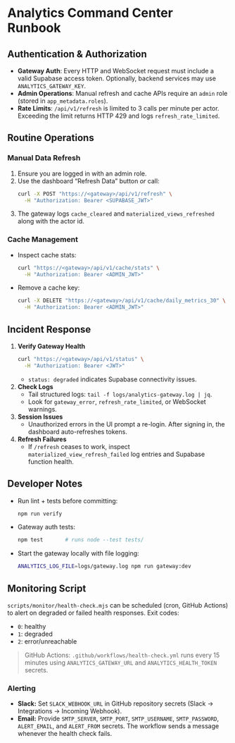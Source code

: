# Analytics Command Center Runbook

## Authentication & Authorization

- **Gateway Auth**: Every HTTP and WebSocket request must include a valid Supabase access token. Optionally, backend services may use `ANALYTICS_GATEWAY_KEY`.
- **Admin Operations**: Manual refresh and cache APIs require an `admin` role (stored in `app_metadata.roles`).
- **Rate Limits**: `/api/v1/refresh` is limited to 3 calls per minute per actor. Exceeding the limit returns HTTP 429 and logs `refresh_rate_limited`.

## Routine Operations

### Manual Data Refresh
1. Ensure you are logged in with an admin role.
2. Use the dashboard “Refresh Data” button *or* call:
   ```bash
   curl -X POST "https://<gateway>/api/v1/refresh" \
     -H "Authorization: Bearer <SUPABASE_JWT>"
   ```
3. The gateway logs `cache_cleared` and `materialized_views_refreshed` along with the actor id.

### Cache Management
- Inspect cache stats:
  ```bash
  curl "https://<gateway>/api/v1/cache/stats" \
    -H "Authorization: Bearer <ADMIN_JWT>"
  ```
- Remove a cache key:
  ```bash
  curl -X DELETE "https://<gateway>/api/v1/cache/daily_metrics_30" \
    -H "Authorization: Bearer <ADMIN_JWT>"
  ```

## Incident Response

1. **Verify Gateway Health**
   ```bash
   curl "https://<gateway>/api/v1/status" \
     -H "Authorization: Bearer <JWT>"
   ```
   - `status: degraded` indicates Supabase connectivity issues.
2. **Check Logs**
   - Tail structured logs: `tail -f logs/analytics-gateway.log | jq`.
   - Look for `gateway_error`, `refresh_rate_limited`, or WebSocket warnings.
3. **Session Issues**
   - Unauthorized errors in the UI prompt a re-login. After signing in, the dashboard auto-refreshes tokens.
4. **Refresh Failures**
   - If `/refresh` ceases to work, inspect `materialized_view_refresh_failed` log entries and Supabase function health.

## Developer Notes

- Run lint + tests before committing:
  ```bash
  npm run verify
  ```
- Gateway auth tests:
  ```bash
  npm test       # runs node --test tests/
  ```
- Start the gateway locally with file logging:
  ```bash
  ANALYTICS_LOG_FILE=logs/gateway.log npm run gateway:dev
  ```

## Monitoring Script

`scripts/monitor/health-check.mjs` can be scheduled (cron, GitHub Actions) to alert on degraded or failed health responses. Exit codes:
- `0`: healthy
- `1`: degraded
- `2`: error/unreachable

> GitHub Actions: `.github/workflows/health-check.yml` runs every 15 minutes using `ANALYTICS_GATEWAY_URL` and `ANALYTICS_HEALTH_TOKEN` secrets.

### Alerting
- **Slack:** Set `SLACK_WEBHOOK_URL` in GitHub repository secrets (Slack → Integrations → Incoming Webhook).
- **Email:** Provide `SMTP_SERVER`, `SMTP_PORT`, `SMTP_USERNAME`, `SMTP_PASSWORD`, `ALERT_EMAIL`, and `ALERT_FROM` secrets. The workflow sends a message whenever the health check fails.
